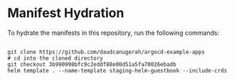 
# Manifest Hydration

To hydrate the manifests in this repository, run the following commands:

```shell

git clone https://github.com/daudcanugerah/argocd-example-apps
# cd into the cloned directory
git checkout 3b990998bfc9c2eddf88e00d51a5fa70026ebadb
helm template . --name-template staging-helm-guestbook --include-crds
```